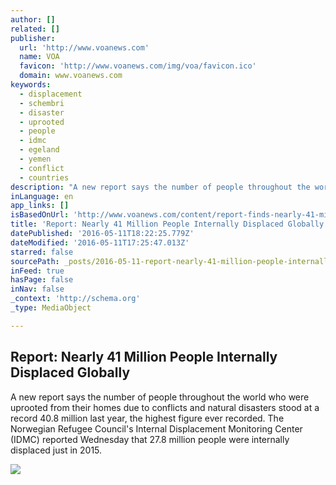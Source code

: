 ```yaml
---
author: []
related: []
publisher:
  url: 'http://www.voanews.com'
  name: VOA
  favicon: 'http://www.voanews.com/img/voa/favicon.ico'
  domain: www.voanews.com
keywords:
  - displacement
  - schembri
  - disaster
  - uprooted
  - people
  - idmc
  - egeland
  - yemen
  - conflict
  - countries
description: "A new report says the number of people throughout the world who were uprooted from their homes due to conflicts and natural disasters stood at a record 40.8 million last year, the highest figure ever recorded. The Norwegian Refugee Council's Internal Displacement Monitoring Center (IDMC) reported Wednesday that 27.8 million people were internally displaced just in 2015."
inLanguage: en
app_links: []
isBasedOnUrl: 'http://www.voanews.com/content/report-finds-nearly-41-million-people-displaced-globally/3325791.html'
title: 'Report: Nearly 41 Million People Internally Displaced Globally'
datePublished: '2016-05-11T18:22:25.779Z'
dateModified: '2016-05-11T17:25:47.013Z'
starred: false
sourcePath: _posts/2016-05-11-report-nearly-41-million-people-internally-displaced-global.md
inFeed: true
hasPage: false
inNav: false
_context: 'http://schema.org'
_type: MediaObject

---
```

<article style=""><h1>Report: Nearly 41 Million People Internally Displaced Globally</h1><p>A new report says the number of people throughout the world who were uprooted from their homes due to conflicts and natural disasters stood at a record 40.8 million last year, the highest figure ever recorded. The Norwegian Refugee Council's Internal Displacement Monitoring Center (IDMC) reported Wednesday that 27.8 million people were internally displaced just in 2015.</p><img src="http://gdb.voanews.com/99B88D1B-F0D6-4A14-A9F5-5584E2F31D63_cx0_cy7_cw0_mw1024_mh1024_s.jpg" /></article>